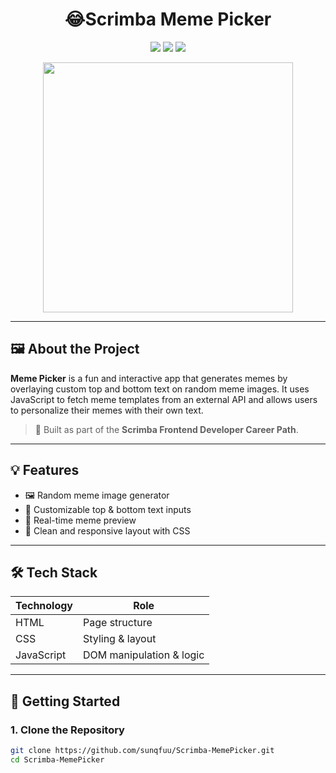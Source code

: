 <h1 align="center">😂Scrimba Meme Picker</h1>

<p align="center">
  <img src="https://img.shields.io/badge/Project-Scrimba%20Course-blueviolet?style=for-the-badge" />
  <img src="https://img.shields.io/badge/Status-Completed-brightgreen?style=for-the-badge" />
  <img src="https://img.shields.io/badge/Made%20With-HTML%2FCSS%2FJS-yellow?style=for-the-badge" />
</p>

<p align="center">
  <img src="https://media.giphy.com/media/WUlplcMpOCEmTGBtBW/giphy.gif" width="400" />
</p>

---

## 🖼️ About the Project

**Meme Picker** is a fun and interactive app that generates memes by overlaying custom top and bottom text on random meme images. It uses JavaScript to fetch meme templates from an external API and allows users to personalize their memes with their own text.

> 🔧 Built as part of the **Scrimba Frontend Developer Career Path**.

---

## 💡 Features

- 🖼️ Random meme image generator
- 📝 Customizable top & bottom text inputs
- 🚀 Real-time meme preview
- 🎨 Clean and responsive layout with CSS

---

## 🛠 Tech Stack

| Technology | Role                     |
| ---------- | ------------------------ |
| HTML       | Page structure           |
| CSS        | Styling & layout         |
| JavaScript | DOM manipulation & logic |

---

## 🚀 Getting Started

### 1. Clone the Repository

```bash
git clone https://github.com/sunqfuu/Scrimba-MemePicker.git
cd Scrimba-MemePicker
```
